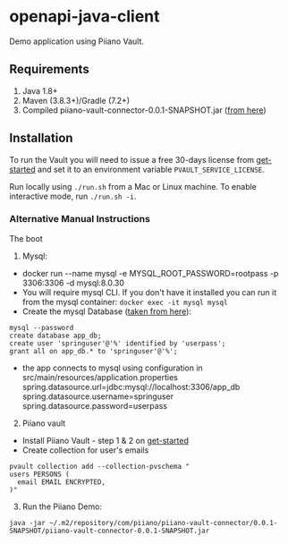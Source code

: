 # openapi-java-client

Demo application using Piiano Vault.

## Requirements

1. Java 1.8+
2. Maven (3.8.3+)/Gradle (7.2+)
3. Compiled piiano-vault-connector-0.0.1-SNAPSHOT.jar ([from here](/piiano_vault_sdk))



## Installation

To run the Vault you will need to issue a free 30-days license from [get-started](https://piiano.com/docs/guides/get-started) and set it to an environment variable `PVAULT_SERVICE_LICENSE`. 

Run locally using `./run.sh` from a Mac or Linux machine.
To enable interactive mode, run `./run.sh -i`.

### Alternative Manual Instructions

The boot
1. Mysql:
- docker run --name mysql -e MYSQL_ROOT_PASSWORD=rootpass -p 3306:3306  -d  mysql:8.0.30
- You will require mysql CLI. If you don't have it installed you can run it from the mysql container: `docker exec -it mysql mysql`
- Create the mysql Database ([taken from here](https://spring.io/guides/gs/accessing-data-mysql/#initial)):
```
mysql --password
create database app_db;
create user 'springuser'@'%' identified by 'userpass';
grant all on app_db.* to 'springuser'@'%';
```
- the app connects to mysql using configuration in src/main/resources/application.properties
      spring.datasource.url=jdbc:mysql://localhost:3306/app_db
      spring.datasource.username=springuser
      spring.datasource.password=userpass

2. Piiano vault
- Install Piiano Vault - step 1 & 2 on [get-started](https://piiano.com/docs/guides/get-started)
- Create collection for user's emails
```
pvault collection add --collection-pvschema "
users PERSONS (
  email EMAIL ENCRYPTED,
)"
```

3. Run the Piiano Demo:
```
java -jar ~/.m2/repository/com/piiano/piiano-vault-connector/0.0.1-SNAPSHOT/piiano-vault-connector-0.0.1-SNAPSHOT.jar
```

